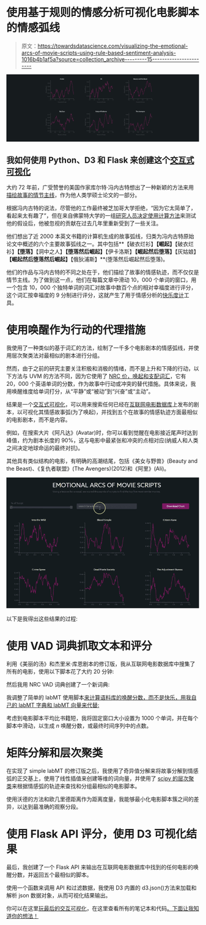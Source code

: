 # 使用基于规则的情感分析可视化电影脚本的情感弧线

> 原文：<https://towardsdatascience.com/visualizing-the-emotional-arcs-of-movie-scripts-using-rule-based-sentiment-analysis-1016b4b1af5a?source=collection_archive---------15----------------------->

![](img/37ef3de71a3a19dd720531037b34d130.png)

## 我如何使用 Python、D3 和 Flask 来创建这个[交互式可视化](https://www.moviearcs.com/)

大约 72 年前，广受赞誉的美国作家库尔特·冯内古特想出了一种新颖的方法来用[描绘故事的情节主线](https://www.youtube.com/watch?v=oP3c1h8v2ZQ)，作为他人类学硕士论文的一部分。

根据冯内古特的说法，尽管他的工作最终被芝加哥大学拒绝，“因为它太简单了，看起来太有趣了”，但在来自佛蒙特大学的一组[研究人员决定使用计算方法](http://www.uvm.edu/~cdanfort/research/2016-reagan-epj.pdf)来测试他的假设后，他被忽视的贡献在过去几年里重新受到了一些关注。

他们想出了近 2000 本英文书籍的计算机生成的故事弧线，归类为冯内古特原始论文中概述的六个主要故事弧线之一。其中包括**【破衣烂衫】**【崛起】**【破衣烂衫】**【堕落】**【洞中之人】**【堕落然后崛起】**【伊卡洛斯】**【崛起然后堕落】**【灰姑娘】**【崛起然后堕落然后崛起】**【俄狄浦斯】**(堕落然后崛起然后堕落)。

他们的作品与冯内古特的不同之处在于，他们描绘了故事的情感轨迹，而不仅仅是情节主线。为了做到这一点，他们在每篇文章中滑动 10，000 个单词的窗口，用一个包含 10，000 个独特单词的词汇对故事中数百个点的相对幸福度进行评分，这个词汇按幸福度的 9 分制进行评分，这就产生了用于情感分析的[快乐度计](http://hedonometer.org/index.html)工具。

# 使用唤醒作为行动的代理措施

我使用了一种类似的基于词汇的方法，绘制了一千多个电影剧本的情感弧线，并使用层次聚类法对最相似的剧本进行分组。

然而，由于之前的研究主要关注积极和消极的情绪，而不是上升和下降的行动，以下方法与 UVM 的方法不同，因为它使用了 [NRC 价，唤起和支配词汇](https://saifmohammad.com/WebPages/nrc-vad.html)，它有 20，000 个英语单词的分数，作为故事中行动或冲突的替代措施。具体来说，我用唤醒维度给单词打分，从“平静”或“被动”到“兴奋”或“主动”。

结果是一个[交互式可视化](https://www.moviearcs.com/)，可以用来搜索任何已经在[互联网电影数据库](https://www.imsdb.com/)上发布的剧本，以可视化其情感故事弧(为了唤起)，并找到五个在故事的情感轨迹方面最相似的电影剧本，而不是内容。

例如，在搜索大片《阿凡达》(Avatar)时，你可以看到觉醒在电影接近尾声时达到峰值，约为剧本长度的 90%，这与电影中最紧张和冲突的点相对应(纳威人和人类之间决定地球命运的最终对抗)。

其他具有类似结构的电影，有明确的高潮结尾，包括《美女与野兽》(Beauty and the Beast)、《复仇者联盟》(The Avengers)(2012)和《阿里》(Ali)。

![](img/67571a4fe60bb10b2b801f833fab4547.png)

以下是我得出这些结果的过程:

# 使用 VAD 词典抓取文本和评分

利用《美丽的汤》和杰里米·库恩剧本的修订版，我从互联网电影数据库中搜集了所有的电影，使用以下脚本花了大约 20 分钟:

然后我用 NRC VAD 词典创建了一个新词典:

我调整了简单的 labMT 使用脚本[来计算语料库的唤醒分数，而不是快乐，用我自己的 labMT 字典和 labMT 向量来代替:](https://pypi.org/project/labMTsimple/)

考虑到电影脚本平均比书籍短，我将固定窗口大小设置为 1000 个单词，并在每个脚本中滑动，以生成 *n* 唤醒分数，或最终时间序列中的点数。

# 矩阵分解和层次聚类

在实现了 simple labMT 的修订版之后，我使用了奇异值分解来将故事分解到情感弧的正交基上，使用了线性插值来创建等维的词向量，并使用了 [scipy 的层次聚类](https://docs.scipy.org/doc/scipy/reference/cluster.hierarchy.html)来根据情感弧的轨迹来查找和分组最相似的电影脚本。

使用沃德的方法和欧几里德距离作为距离度量，我能够最小化电影脚本簇之间的差异，以达到最准确的观察分段。

# 使用 Flask API 评分，使用 D3 可视化结果

最后，我创建了一个 Flask API 来输出在互联网电影数据库中找到的任何电影的唤醒分数，并返回五个最相似的脚本。

使用一个函数来调用 API 和过滤数据，我使用 D3 内置的 d3.json()方法来加载和解析 json 数据对象，从而可视化结果输出。

你可以在这里[玩最后的交互可视化](https://www.moviearcs.com/)，在这里查看所有的笔记本和代码[。下面让我知道你的想法！](https://github.com/nchibana/moviearcs)